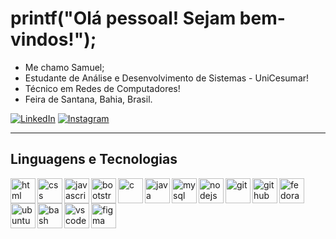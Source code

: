 # printf("Olá pessoal! Sejam bem-vindos!");

- Me chamo Samuel;
- Estudante de Análise e Desenvolvimento de Sistemas - UniCesumar!
- Técnico em Redes de Computadores!
- Feira de Santana, Bahia, Brasil.
  
[![LinkedIn](https://img.shields.io/badge/LinkedIn-0077B5?style=for-the-badge&logo=linkedin&logoColor=white)](https://www.linkedin.com/in/samuel-carneiro-almeida-ab4ba5277/)
[![Instagram](https://img.shields.io/badge/-Instagram-%23E4405F?style=for-the-badge&logo=instagram&logoColor=white)](https://www.instagram.com/samu3lc_/)
<!--[![GitHub](https://img.shields.io/badge/GitHub-100000?style=for-the-badge&logo=github&logoColor=white)](https://github.com/samuelcarneiro)-->

---

## Linguagens e Tecnologias

<img
  align="left"
  alt="html"
  title="html"
  width="40px"
  src="https://cdn.jsdelivr.net/gh/devicons/devicon@latest/icons/html5/html5-original.svg"
/>

<img
  align="left"
  alt="css"
  title="css"
  width="40px"
  src="https://cdn.jsdelivr.net/gh/devicons/devicon@latest/icons/css3/css3-original.svg"
/>

<img
  align="left"
  alt="javascript"
  title="javascript"
  width="40px"
  src="https://cdn.jsdelivr.net/gh/devicons/devicon@latest/icons/javascript/javascript-original.svg"
/>

<img
  align="left"
  alt="bootstrap"
  title="bootstrap"
  width="40px"
  src="https://cdn.jsdelivr.net/gh/devicons/devicon@latest/icons/bootstrap/bootstrap-original.svg"
/>

<img
  align="left"
  alt="c"
  title="c"
  width="40px"
  src="https://cdn.jsdelivr.net/gh/devicons/devicon@latest/icons/c/c-original.svg"
/>

<img
  align="left"
  alt="java"
  title="java"
  width="40px"
  src="https://cdn.jsdelivr.net/gh/devicons/devicon@latest/icons/java/java-original-wordmark.svg"
/>

<img
  align="left"
  alt="mysql"
  title="mysql"
  width="40px"
  src="https://cdn.jsdelivr.net/gh/devicons/devicon@latest/icons/mysql/mysql-plain-wordmark.svg" 
/>

<img
  align="left"
  alt="nodejs"
  title="nodejs"
  width="40px"
  src="https://cdn.jsdelivr.net/gh/devicons/devicon@latest/icons/nodejs/nodejs-plain-wordmark.svg"
/>

<img
  align="left"
  alt="git"
  title="git"
  width="40px"
  style="padding-right=10px;"
  src="https://cdn.jsdelivr.net/gh/devicons/devicon@latest/icons/git/git-original.svg"
/>

<img
  align="left"
  alt="github"
  title="github"
  width="40px"
  src="https://cdn.jsdelivr.net/gh/devicons/devicon@latest/icons/github/github-original.svg"
/>

<img
  align="left"
  alt="fedora"
  title="fedora"
  width="40px"
  src="https://cdn.jsdelivr.net/gh/devicons/devicon@latest/icons/fedora/fedora-original.svg"
/>

<img
  align="left"
  alt="ubuntu"
  title="ubuntu"
  width="40px"
  src="https://cdn.jsdelivr.net/gh/devicons/devicon@latest/icons/ubuntu/ubuntu-original.svg"
/>
<img
  align="left"
  alt="bash"
  title="bash"
  width="40px"
  src="https://cdn.jsdelivr.net/gh/devicons/devicon@latest/icons/bash/bash-original.svg"
/>

<img
  align="left"
  alt="vscode"
  title="vscode"
  width="40px"
  src="https://cdn.jsdelivr.net/gh/devicons/devicon@latest/icons/vscode/vscode-original.svg"
/>

<img
  align="left"
  alt="figma"
  title="figma"
  width="40px"
  src="https://cdn.jsdelivr.net/gh/devicons/devicon@latest/icons/figma/figma-original.svg"
/>
          
<!--
![HTML5](https://img.shields.io/badge/HTML5-E34F26?style=for-the-badge&logo=html5&logoColor=white)
![CSS3](https://img.shields.io/badge/CSS3-1572B6?style=for-the-badge&logo=css3&logoColor=white)
![JavaScript](https://img.shields.io/badge/JavaScript-F7DF1E?style=for-the-badge&logo=javascript&logoColor=black)
![Bootstrap](https://img.shields.io/badge/-Bootstrap-563D7C?style=for-the-badge&logo=bootstrap&logoColor=white)
![C](https://img.shields.io/badge/C-00599C?style=for-the-badge&logo=c&logoColor=white)
![Java](https://img.shields.io/badge/Java-ED8B00?style=for-the-badge&logo=openjdk&logoColor=white)
![MySQL](https://img.shields.io/badge/MySQL-00000F?style=for-the-badge&logo=mysql&logoColor=white)
![Nodejs](https://img.shields.io/badge/Node.js-43853D.svg?style=for-the-badge&logo=node.js&logoColor=white)
![Git](https://img.shields.io/badge/GIT-E44C30?style=for-the-badge&logo=git&logoColor=white)
![Linux](https://img.shields.io/badge/Linux-555?style=for-the-badge&logo=linux&logoColor=FCC624)
![Ubuntu](https://img.shields.io/badge/Ubuntu-E95420?style=for-the-badge&logo=ubuntu&logoColor=white)
![Shell Script](https://img.shields.io/badge/Shell_Script-121011?style=for-the-badge&logo=gnu-bash&logoColor=white)
![Figma](https://img.shields.io/badge/Figma-F24E1E?style=for-the-badge&logo=figma&logoColor=white)
![VSCode](https://img.shields.io/badge/Visual_Studio_Code-0078D4?style=for-the-badge&logo=visual%20studio%20code&logoColor=white)
-->
